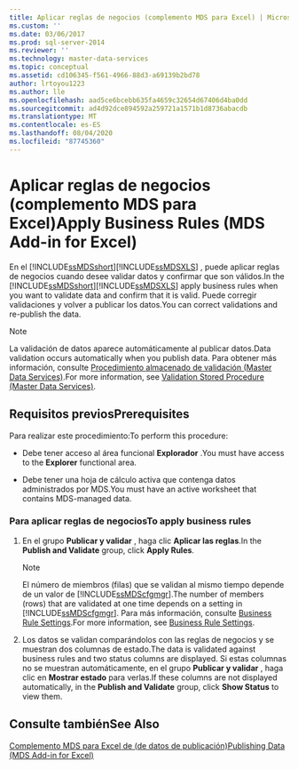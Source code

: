 ```yaml
---
title: Aplicar reglas de negocios (complemento MDS para Excel) | Microsoft Docs
ms.custom: ''
ms.date: 03/06/2017
ms.prod: sql-server-2014
ms.reviewer: ''
ms.technology: master-data-services
ms.topic: conceptual
ms.assetid: cd106345-f561-4966-88d3-a69139b2bd78
author: lrtoyou1223
ms.author: lle
ms.openlocfilehash: aad5ce6bcebb635fa4659c32654d67406d4ba0dd
ms.sourcegitcommit: ad4d92dce894592a259721a1571b1d8736abacdb
ms.translationtype: MT
ms.contentlocale: es-ES
ms.lasthandoff: 08/04/2020
ms.locfileid: "87745360"
---
```

# <a name="apply-business-rules-mds-add-in-for-excel"></a><span data-ttu-id="379c6-102">Aplicar reglas de negocios (complemento MDS para Excel)</span><span class="sxs-lookup"><span data-stu-id="379c6-102">Apply Business Rules (MDS Add-in for Excel)</span></span>
  <span data-ttu-id="379c6-103">En el [!INCLUDE[ssMDSshort](../../includes/ssmdsshort-md.md)][!INCLUDE[ssMDSXLS](../../includes/ssmdsxls-md.md)] , puede aplicar reglas de negocios cuando desee validar datos y confirmar que son válidos.</span><span class="sxs-lookup"><span data-stu-id="379c6-103">In the [!INCLUDE[ssMDSshort](../../includes/ssmdsshort-md.md)][!INCLUDE[ssMDSXLS](../../includes/ssmdsxls-md.md)] apply business rules when you want to validate data and confirm that it is valid.</span></span> <span data-ttu-id="379c6-104">Puede corregir validaciones y volver a publicar los datos.</span><span class="sxs-lookup"><span data-stu-id="379c6-104">You can correct validations and re-publish the data.</span></span>  
  
> [!NOTE]  
>  <span data-ttu-id="379c6-105">La validación de datos aparece automáticamente al publicar datos.</span><span class="sxs-lookup"><span data-stu-id="379c6-105">Data validation occurs automatically when you publish data.</span></span> <span data-ttu-id="379c6-106">Para obtener más información, consulte [Procedimiento almacenado de validación &#40;Master Data Services&#41;](../validation-stored-procedure-master-data-services.md).</span><span class="sxs-lookup"><span data-stu-id="379c6-106">For more information, see [Validation Stored Procedure &#40;Master Data Services&#41;](../validation-stored-procedure-master-data-services.md).</span></span>  
  
## <a name="prerequisites"></a><span data-ttu-id="379c6-107">Requisitos previos</span><span class="sxs-lookup"><span data-stu-id="379c6-107">Prerequisites</span></span>  
 <span data-ttu-id="379c6-108">Para realizar este procedimiento:</span><span class="sxs-lookup"><span data-stu-id="379c6-108">To perform this procedure:</span></span>  
  
-   <span data-ttu-id="379c6-109">Debe tener acceso al área funcional **Explorador** .</span><span class="sxs-lookup"><span data-stu-id="379c6-109">You must have access to the **Explorer** functional area.</span></span>  
  
-   <span data-ttu-id="379c6-110">Debe tener una hoja de cálculo activa que contenga datos administrados por MDS.</span><span class="sxs-lookup"><span data-stu-id="379c6-110">You must have an active worksheet that contains MDS-managed data.</span></span>  
  
### <a name="to-apply-business-rules"></a><span data-ttu-id="379c6-111">Para aplicar reglas de negocios</span><span class="sxs-lookup"><span data-stu-id="379c6-111">To apply business rules</span></span>  
  
1.  <span data-ttu-id="379c6-112">En el grupo **Publicar y validar** , haga clic **Aplicar las reglas**.</span><span class="sxs-lookup"><span data-stu-id="379c6-112">In the **Publish and Validate** group, click **Apply Rules**.</span></span>  
  
    > [!NOTE]  
    >  <span data-ttu-id="379c6-113">El número de miembros (filas) que se validan al mismo tiempo depende de un valor de [!INCLUDE[ssMDScfgmgr](../../includes/ssmdscfgmgr-md.md)].</span><span class="sxs-lookup"><span data-stu-id="379c6-113">The number of members (rows) that are validated at one time depends on a setting in [!INCLUDE[ssMDScfgmgr](../../includes/ssmdscfgmgr-md.md)].</span></span> <span data-ttu-id="379c6-114">Para más información, consulte [Business Rule Settings](../system-settings-master-data-services.md#BusinessRules).</span><span class="sxs-lookup"><span data-stu-id="379c6-114">For more information, see [Business Rule Settings](../system-settings-master-data-services.md#BusinessRules).</span></span>  
  
2.  <span data-ttu-id="379c6-115">Los datos se validan comparándolos con las reglas de negocios y se muestran dos columnas de estado.</span><span class="sxs-lookup"><span data-stu-id="379c6-115">The data is validated against business rules and two status columns are displayed.</span></span> <span data-ttu-id="379c6-116">Si estas columnas no se muestran automáticamente, en el grupo **Publicar y validar** , haga clic en **Mostrar estado** para verlas.</span><span class="sxs-lookup"><span data-stu-id="379c6-116">If these columns are not displayed automatically, in the **Publish and Validate** group, click **Show Status** to view them.</span></span>  
  
## <a name="see-also"></a><span data-ttu-id="379c6-117">Consulte también</span><span class="sxs-lookup"><span data-stu-id="379c6-117">See Also</span></span>  
 [<span data-ttu-id="379c6-118">Complemento MDS para Excel de &#40;de datos de publicación&#41;</span><span class="sxs-lookup"><span data-stu-id="379c6-118">Publishing Data &#40;MDS Add-in for Excel&#41;</span></span>](overview-importing-data-from-excel-mds-add-in-for-excel.md)  
  
  
